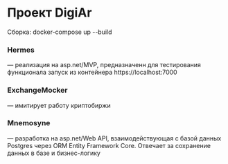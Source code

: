 # Проект DigiAr
Сборка:
docker-compose up --build

### Hermes
— реализация на asp.net/MVP, предназначенн для тестирования функционала запуск из контейнера
https://localhost:7000


### ExchangeMocker
— имитирует работу криптобиржи


### Mnemosyne
— разработка на asp.net/Web API, взаимодействующая с базой данных Postgres через ORM Entity Framework Core. 
Отвечает за сохранение данных в базе и бизнес-логику

